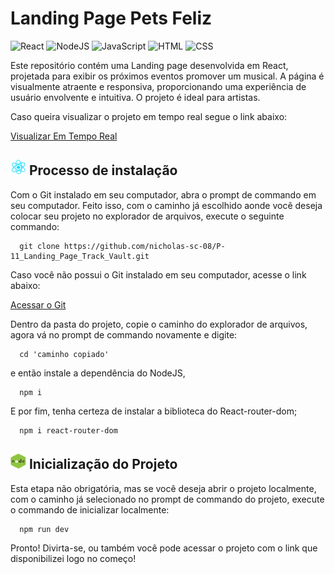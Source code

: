 
# Landing Page Pets Feliz

![React](https://img.shields.io/badge/React-20232A?style=for-the-badge&logo=react&logoColor=61DAFB)
![NodeJS](https://img.shields.io/badge/Node%20js-339933?style=for-the-badge&logo=nodedotjs&logoColor=white)
![JavaScript](https://img.shields.io/badge/JavaScript-F7DF1E?style=for-the-badge&logo=javascript&logoColor=black)
![HTML](https://img.shields.io/badge/HTML5-E34F26?style=for-the-badge&logo=html5&logoColor=white)
![CSS](https://img.shields.io/badge/CSS3-1572B6?style=for-the-badge&logo=css3&logoColor=white)

Este repositório contém uma Landing page desenvolvida em React, projetada para exibir os próximos eventos promover um musical. A página é visualmente atraente e responsiva, proporcionando uma experiência de usuário envolvente e intuitiva. O projeto é ideal para artistas.

Caso queira visualizar o projeto em tempo real segue o link abaixo:

<kdb><a href='https://p-11-landing-page-track-vault.vercel.app/'>Visualizar Em Tempo Real</a></kdb>

## <img src='https://github.com/nicholas-sc-08/P-11_Landing_Page_Track_Vault/blob/main/Imagens_Readme/Gif_React.gif' width='25px' height='25px'/> Processo de instalação

Com o Git instalado em seu computador, abra o prompt de commando em seu computador. Feito isso, com o caminho já escolhido aonde você deseja colocar seu projeto no explorador de arquivos, execute o seguinte commando:

```git
  git clone https://github.com/nicholas-sc-08/P-11_Landing_Page_Track_Vault.git
```

Caso você não possui o Git instalado em seu computador, acesse o link abaixo:

<a href='https://git-scm.com/downloads'>Acessar o Git</a>

Dentro da pasta do projeto, copie o caminho do explorador de arquivos, agora vá no prompt de commando novamente e digite:

```git
  cd 'caminho copiado'
```

e então instale a dependência do NodeJS,

```git
  npm i 
```

E por fim, tenha certeza de instalar a biblioteca do React-router-dom;

```git
  npm i react-router-dom
```

## <img src='https://github.com/nicholas-sc-08/P-11_Landing_Page_Track_Vault/blob/main/Imagens_Readme/Gif_Node.gif' width='25px' height='25px'> Inicialização do Projeto

Esta etapa não obrigatória, mas se você deseja abrir o projeto localmente, com o caminho já selecionado no prompt de commando do projeto, execute o commando de inicializar localmente:

```git
  npm run dev
```

Pronto! Divirta-se, ou também você pode acessar o projeto com o link que disponibilizei logo no começo!
